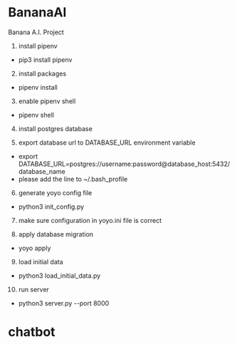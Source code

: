 # BananaAI
Banana A.I. Project

1. install pipenv
- pip3 install pipenv

2. install packages
- pipenv install

3. enable pipenv shell
- pipenv shell

4. install postgres database

5. export database url to DATABASE_URL environment variable
- export DATABASE_URL=postgres://username:password@database_host:5432/database_name
- please add the line to ~/.bash_profile

6. generate yoyo config file
- python3 init_config.py

7. make sure configuration in yoyo.ini file is correct

8. apply database migration
- yoyo apply

9. load initial data
- python3 load_initial_data.py

10. run server
- python3 server.py --port 8000
# chatbot
